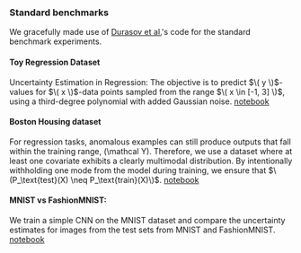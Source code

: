 ### Standard benchmarks

We gracefully made use of [Durasov et al.](https://github.com/cvlab-epfl/zigzag/tree/main)'s code for the standard benchmark experiments.

#### Toy Regression Dataset
Uncertainty Estimation in Regression: The objective is to predict $\( y \)$-values for $\( x \)$-data points sampled from the range $\( x \in [-1, 3] \)$, using a third-degree polynomial with added Gaussian noise. 
[notebook](#)

#### Boston Housing dataset
For regression tasks, anomalous examples can still produce outputs that fall within the training range, \(\mathcal Y\). Therefore, we use a dataset where at least one covariate exhibits a clearly multimodal distribution. By intentionally withholding one mode from the model during training, we ensure that $\(P_\text{test}(X) \neq P_\text{train}(X)\)$.
[notebook](#)

#### **MNIST vs FashionMNIST:** 
We train a simple CNN on the MNIST dataset and compare the uncertainty estimates for images from the test sets from MNIST and FashionMNIST. 
[notebook](#)
